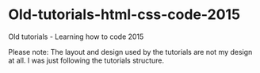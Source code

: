 # Old-tutorials-html-css-code-2015

Old tutorials - Learning how to code 2015

Please note: The layout and design used by the tutorials are not my design at all. I was just following the tutorials structure.

